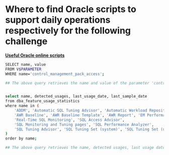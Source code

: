 # Where to find Oracle scripts to support daily operations respectively for the following challenge


__[Useful Oracle online scripts](https://oracle-base.com/dba/scripts)__


~~~bash
SELECT name, value 
FROM V$PARAMETER
WHERE name='control_management_pack_access';

## The above query retrieves the name and value of the parameter 'control_management_pack_access' from the v$V$PARAMETER view in Oracle SQL.


select name, detected_usages, last_usage_date, last_sample_date
from dba_feature_usage_statistics
where name in (
    'ADDM', 'Automatic SQL Tuning Advisor', 'Automatic Workload Repository',
    'AWR Baseline', 'AWR Baseline Template', 'AWR Report', 'EM Performance Page',
    'Real-Time SQL Monitoring', 'SQL Access Advisor',
    'SQL Monitoring and Tuning pages', 'SQL Performance Analyzer',
    'SQL Tuning Advisor', 'SQL Tuning Set (system)', 'SQL Tuning Set (user)'
)
order by name;

## The above query retrieves the name, detected usages, last usage date, and last sample date of various features from the dba_feature_usage_statistics view in Oracle SQL.
~~~